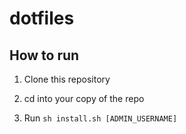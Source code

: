 # dotfiles

## How to run

1) Clone this repository

2) cd into your copy of the repo

3) Run `sh install.sh [ADMIN_USERNAME]`
